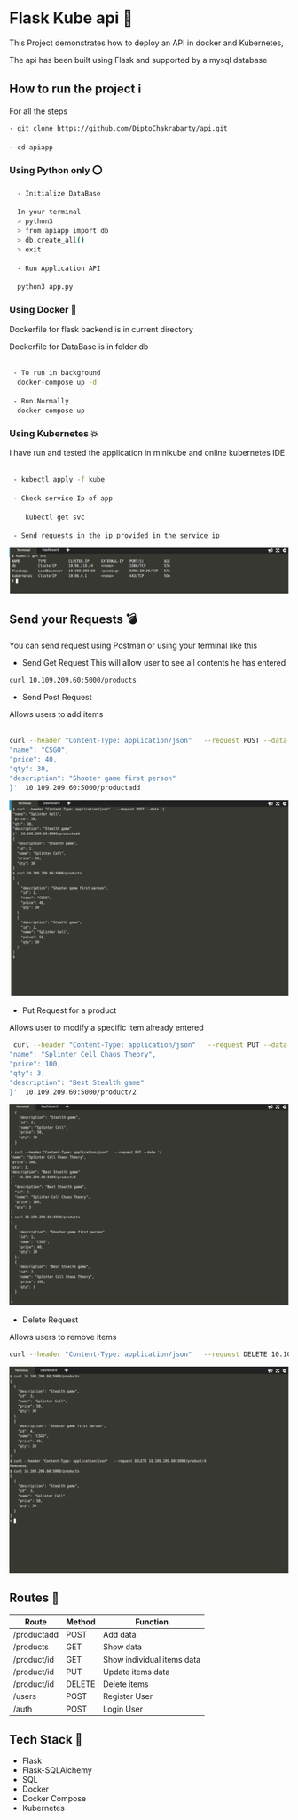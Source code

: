 # Flask Kube api  :triangular_flag_on_post:


This Project demonstrates how to deploy an API in docker and Kubernetes,

The api has been built using Flask and supported by a mysql database 


## How to run the project  :information_source:

For all the steps 

```sh
- git clone https://github.com/DiptoChakrabarty/api.git

- cd apiapp
```

### Using Python only :o:


```sh
  - Initialize DataBase

  In your terminal
  > python3
  > from apiapp import db
  > db.create_all()
  > exit

  - Run Application API

  python3 app.py

```

###  Using Docker :whale:

Dockerfile for flask backend is in current directory

Dockerfile for DataBase is in folder db

```sh

 - To run in background
  docker-compose up -d

 - Run Normally
  docker-compose up

```


### Using Kubernetes :boom:

I have run and tested the application in minikube and online kubernetes IDE

```sh
 
 - kubectl apply -f kube

 - Check service Ip of app

    kubectl get svc
 
 - Send requests in the ip provided in the service ip
```

<img src="images/SVC.png">




## Send your Requests 	:bomb: 

You can send request using Postman  or using your terminal like this


- Send Get Request
 This will allow user to see all contents he has entered

```sh
curl 10.109.209.60:5000/products

```


- Send Post Request 

Allows users to add items

```sh

curl --header "Content-Type: application/json"   --request POST --data '{
"name": "CSGO",
"price": 40,
"qty": 30,
"description": "Shooter game first person"
}'  10.109.209.60:5000/productadd

```
<img src="images/POST.png">



- Put Request for a product

Allows user to modify a specific item already entered

```sh
 curl --header "Content-Type: application/json"   --request PUT --data '{
"name": "Splinter Cell Chaos Theory",
"price": 100,
"qty": 3,
"description": "Best Stealth game"
}'  10.109.209.60:5000/product/2

```

<img src="images/PUT1.png">


- Delete Request

Allows users to remove items

```sh
curl --header "Content-Type: application/json"   --request DELETE 10.109.209.60:5000/product/4

```

<img src="images/DELETE11.png">

## Routes  :anger:

 | Route | Method | Function | 
 | --- | --- | --- |
 | /productadd | POST | Add data |
 | /products | GET | Show data |
 | /product/id | GET | Show individual items data |
 | /product/id | PUT | Update items data |
 | /product/id  | DELETE| Delete items  |
 | /users | POST | Register User |
 | /auth | POST | Login User |



## Tech Stack :muscle:

- Flask
- Flask-SQLAlchemy
- SQL
- Docker
- Docker Compose
- Kubernetes